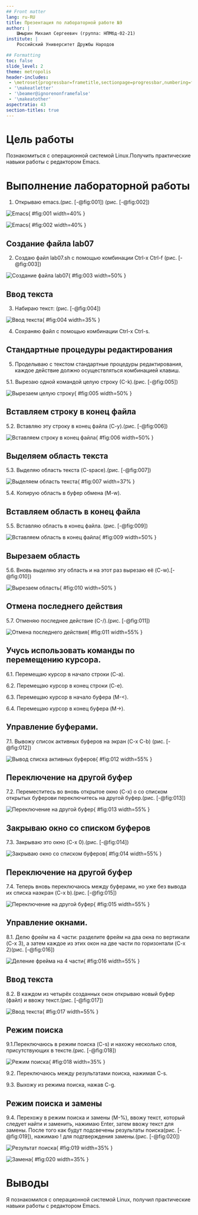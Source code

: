 ```yaml
---
## Front matter
lang: ru-RU
title: Презентация по лабораторной работе №9
author: |
	Шмырин Михаил Сергеевич (группа: НПМбд-02-21)
institute: |
	Российский Университет Дружбы Народов

## Formatting
toc: false
slide_level: 2
theme: metropolis
header-includes: 
 - \metroset{progressbar=frametitle,sectionpage=progressbar,numbering=fraction}
 - '\makeatletter'
 - '\beamer@ignorenonframefalse'
 - '\makeatother'
aspectratio: 43
section-titles: true
---
```


# Цель работы

Познакомиться с операционной системой Linux.Получить практические навыки работы с редактором Emacs.

# Выполнение лабораторной работы

1. Открываю emacs.(рис. [-@fig:001]) (рис. [-@fig:002])

![Еmacs](image/1.jpg){ #fig:001 width=40% }

![Еmacs](image/2.png){ #fig:002 width=40% }

## Cоздание файла lab07

2. Создаю файл lab07.sh с помощью комбинации Ctrl-x Ctrl-f (рис. [-@fig:003])

![Создание файла lab07](image/3.png){ #fig:003 width=50% }

## Ввод текста

3. Набираю текст: (рис. [-@fig:004])

![Ввод текста](image/4.png){ #fig:004 width=35% }

4. Сохраняю файл с помощью комбинации Ctrl-x Ctrl-s.

## Cтандартные процедуры редактирования

5. Проделываю с текстом стандартные процедуры редактирования, каждое действие должно осуществляться комбинацией клавиш.

  5.1. Вырезаю одной командой целую строку (С-k).(рис. [-@fig:005])

![Вырезаем целую строку](image/5.png){ #fig:005 width=50% }
  
## Вставляем строку в конец файла
  
  5.2. Вставляю эту строку в конец файла (C-y).(рис. [-@fig:006])

![Вставляем строку в конец файла](image/6.png){ #fig:006 width=50% }

## Выделяем область текста
  
  5.3. Выделяю область текста (C-space).(рис. [-@fig:007])

![Выделяем область текста](image/7.png){ #fig:007 width=37% }
  
  5.4. Копирую область в буфер обмена (M-w).
  
## Вставляем область в конец файла
  
  5.5. Вставляю область в конец файла. (рис. [-@fig:009])

![Вставляем область в конец файла](image/9.png){ #fig:009 width=50% }

## Вырезаем область
  
  5.6. Вновь выделяю эту область и на этот раз вырезаю её (C-w).[-@fig:010])

![Вырезаем область](image/10.png){ #fig:010 width=50% }

## Отмена последнего действия
  
  5.7.  Отменяю последнее действие (C-/).(рис. [-@fig:011])

![Отмена последнего действия](image/11.png){ #fig:011 width=55% }

## Учусь использовать команды по перемещению курсора.

6.1. Перемещаю курсор в начало строки (C-a).

6.2. Перемещаю курсор в конец строки (C-e).

6.3. Перемещаю курсор в начало буфера (M-<).

6.4. Перемещаю курсор в конец буфера (M->).

## Управление буферами.

7.1. Вывожу список активных буферов на экран (C-x C-b) (рис. [-@fig:012])

![Вывод списка активных буферов](image/12.png){ #fig:012 width=55% }

## Переключение на другой буфер

7.2. Переместитесь во вновь открытое окно (C-x) o со списком открытых буферови переключитесь на другой буфер.(рис. [-@fig:013])

![Переключение на другой буфер](image/13.png){ #fig:013 width=55% }

## Закрываю окно со списком буферов

7.3. Закрываю это окно (C-x 0).(рис. [-@fig:014])

![Закрываю окно со списком буферов](image/14.png){ #fig:014 width=55% }

## Переключение на другой буфер

7.4. Теперь вновь переключаюсь между буферами, но уже без вывода их списка наэкран (C-x b).(рис. [-@fig:015])

![Переключение на другой буфер](image/15.png){ #fig:015 width=55% }

## Управление окнами.

8.1. Делю фрейм на 4 части: разделите фрейм на два окна по вертикали (C-x 3), а затем каждое из этих окон на две части по горизонтали (C-x 2)(рис. [-@fig:016])

![Деление фрейма на 4 части](image/16.png){ #fig:016 width=55% }

## Ввод текста

8.2. В каждом из четырёх созданных окон открываю новый буфер (файл) и ввожу текст.(рис. [-@fig:017])

![Ввод текста](image/17.png){ #fig:017 width=55% }

## Режим поиска

9.1.Переключаюсь в режим поиска (C-s) и нахожу несколько слов, присутствующих в тексте.(рис. [-@fig:018])

![Режим поиска](image/18.png){ #fig:018 width=35% }

9.2. Переключаюсь между результатами поиска, нажимая C-s.

9.3. Выхожу из режима поиска, нажав C-g.

## Режим поиска и замены

9.4. Перехожу в режим поиска и замены (M-%), ввожу текст, который следует найти и заменить, нажимаю Enter, затем ввожу текст для замены. После того как будут подсвечены результаты поиска(рис. [-@fig:019]), нажимаю ! для подтверждения замены.(рис. [-@fig:020])

![Результат поиска](image/19.png){ #fig:019 width=35% }

![Замена](image/20.png){ #fig:020 width=35% }

# Выводы

Я познакомился с операционной системой Linux, получил практические навыки работы с редактором Emacs.